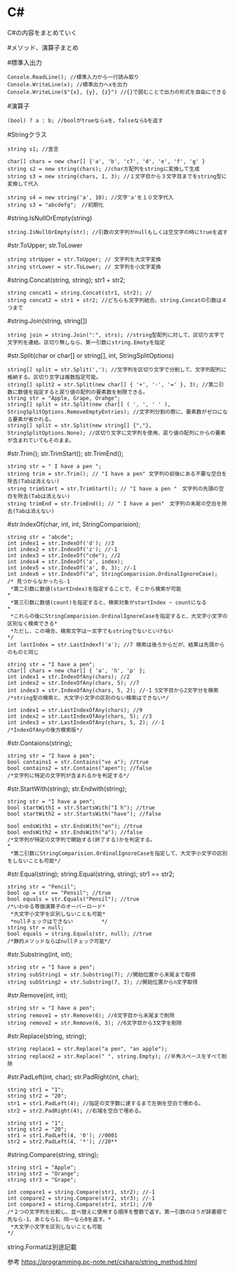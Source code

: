 # C#
C#の内容をまとめていく

#メソッド、演算子まとめ

#標準入出力
```
Console.ReadLine(); //標準入力から一行読み取り
Console.WriteLine(x); //標準出力へxを出力
Console.WriteLine($"{x}, {y}, {z}") //{}で囲むことで出力の形式を自由にできる
```
#演算子
```
(bool) ? a : b; //boolがtrueならaを、falseならbを返す
```
#Stringクラス
```
string s1; //宣言

char[] chars = new char[] {'a', 'b', 'c7', 'd', 'e', 'f', 'g' }
string s2 = new string(chars); //char方配列をstringに変換して生成
string s3 = new string(chars, 1, 3); //１文字目から３文字目までをstring型に変換して代入

string s4 = new string('a', 10); //文字'a'を１０文字代入
string s3 = "abcdefg";　//初期化
```
#string.IsNullOrEmpty(string)
```
string.IsNullOrEmpty(str); //引数の文字列がnullもしくは空文字の時にtrueを返す
```
#str.ToUpper; str.ToLower
```
string strUpper = str.ToUpper; // 文字列を大文字変換
string strLower = str.ToLower; // 文字列を小文字変換
```
#string.Concat(string, string); str1 + str2;
```
string concat1 = string.Concat(str1, str2); //
string concat2 = str1 + str2; //どちらも文字列結合。string.Concatの引数は４つまで
```
#string.Join(string, string[])
```
string join = string.Join(":", strs); //string型配列に対して、区切り文字で文字列を連結。区切り無しなら、第一引数にstring.Emotyを指定
```
#str.Split(char or char[] or string[], int, StringSplitOptions)
```
string[] split = str.Split(','); //文字列を区切り文字で分割して、文字列配列に格納する。区切り文字は複数指定可能。
string[] split2 = str.Split(new char[] { '+', '-', '=' }, 3); //第二引数に数値を指定すると戻り値の配列の要素数を制限できる。
string str = "Apple, Grape, Orahge";
string[] split = str.Split(new char[] ( ', ', ' ' ), StringSplitOptions.RemoveEmptyEntries); //文字列分割の際に、要素数がゼロになる要素が省かれる。
string[] split = str.Split(new string[] {","}, StringSplitOptions.None); //区切り文字に文字列を使用、戻り値の配列にからの要素が含まれていてもそのまま。
```
#str.Trim(); str.TrimStart(); str.TrimEnd();
```
string str = " I have a pen ";
strinng trim = str.Trim(); // "I have a pen" 文字列の前後にある不要な空白を除去(Tabは消えない)
string trimStart = str.TrimStart(); // "I have a pen "　文字列の先頭の空白を除去(Tabは消えない)
string trimEnd = str.TrimEnd(); // " I have a pen"　文字列の末尾の空白を除去(Tabは消えない)
```
#str.IndexOf(char, int, int, StringComparision);
```
string str = "abcde";
int index1 = str.IndexOf('d'); //3
int index2 = str.IndexOf('z'); //-1
int index3 = str.IndexOf("cde"); //2
int index4 = str.IndexOf('a', index);
int index5 = str.IndexOf('a', 0, 3); //-1
int index6 = str.IndexOf("a", StringComparision.OrdinalIgnoreCase);
/* 見つからなかったら-1                          
 *第二引数に数値(startIndex)を指定することで、そこから検索が可能                              *
 *第三引数に数値(count)を指定すると、検索対象がstartIndex ~ countになる                       *
 *これらの後にStringComparision.OrdinalIgnoreCaseを指定すると、大文字小文字の区別なく検索できる*
 *ただし、この場合、検索文字は一文字でもstringでないといけない                                 */
int lastIndex = str.LastIndexf('a'); //7 検索は後ろからだが、結果は先頭からのものと同じ

string str = "I have a pen";
char[] chars = new char[] { 'a', 'h', 'p' };
int index1 = str.IndexOfAny(chars); //2
int index2 = str.IndexOfAny(chars, 5); //7
int index3 = str.IndexOfAny(chars, 5, 2); //-1 5文字目から2文字分を検索
/*string型の検索と、大文字小文字の区別のない検索はできない*/

int index1 = str.LastIndexOfAny(chars); //9
int index2 = str.LastIndexOfAny(chars, 5); //3
int index3 = str.LastIndexOfAny(chars, 5, 2); //-1
/*IndexOfAnyの後方検索版*/
```
#str.Contaions(string);
```
string str = "I have a pen";
bool contains1 = str.Contains("ve a"); //true
bool contains2 = str.Contains("apen"); //false
/*文字列に特定の文字列が含まれるかを判定する*/
```
#str.StartWith(string); str.Endwith(string);
```
string str = "I have a pen";
bool startWith1 = str.StartsWith("I h"); //true
bool startWith2 = str.StartsWith("have"); //false

bool endsWith1 = str.EndsWith("en"); //true
bool endsWith2 = str.EndsWith("a"); //false
/*文字列が特定の文字列で開始する(終了する)かを判定する。                                      *
 *第二引数にStringComparision.OrdinalIgnoreCaseを指定して、大文字小文字の区別をしないことも可能*/
```
#str.Equal(string); string.Equal(string, string); str1 == str2;
```
string str = "Pencil";
bool op = str == "Pensil"; //true
bool equals = str.Equals("Pensil"); //true
/*いわゆる等価演算子のオーバーロード*
 *大文字小文字を区別しないことも可能*
 *nullチェックはできない         */
string str = null;
bool equals = string.Equals(str, null); //true
/*静的メソッドならばnullチェック可能*/
```
#str.Substring(int, int);
```
string str = "I have a pen";
string subString1 = str.Substring(7); //開始位置から末尾まで取得
string subString2 = str.Substring(7, 3); //開始位置からn文字取得
```
#str.Remove(int, int);
```
string str = "I have a pen";
string remove1 = str.Remove(6); //6文字目から末尾まで削除
string remove2 = str.Remove(6, 3); //6文字目から3文字を削除
```
#str.Replace(string, string);
```
string replace1 = str.Replace("a pen", "an apple");
string replace2 = str.Replace(" ", string.Empty); //半角スペースをすべて削除
```
#str.PadLeft(int, char); str.PadRight(int, char);
```
string str1 = "1";
string str2 = "20";
str1 = str1.PadLeft(4); //指定の文字数に達するまで左側を空白で埋める。
str2 = str2.PadRight(4); //右端を空白で埋める。

string str1 = "1";
string str2 = "20";
str1 = str1.PadLeft(4, '0'); //0001
str2 = str2.PadLeft(4, '*'); //20**
```
#string.Compare(string, string);
```
string str1 = "Apple";
string str2 = "Orange";
string str3 = "Grape";

int compare1 = string.Compare(str1, str2); //-1
int compare2 = string.Compare(str2, str3); //-1
int compare3 = stirng.Compare(str1, str1); //0
/*２つの文字列を比較し、並べ替えに使用する順序を整数で返す。第一引数のほうが辞書順で先なら-1、あとなら1、同一なら0を返す。* 
 *大文字小文字を区別しないことも可能                                                                        */
```
string.Formatは別途記載

参考 https://programming.pc-note.net/csharp/string_method.html 


